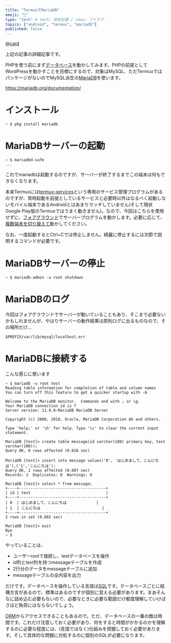 ```yaml
---
title: "TermuxでMariaDB"
emoji: "👋"
type: "tech" # tech: 技術記事 / idea: アイデア
topics: ["android", "termux", "mariadb"]
published: false
---
```

@[card](https://zenn.dev/dameyodamedame/articles/937421d81b5949)

上記の記事の詳細記事です。

PHPを使う前にまず[データベース](https://ja.wikipedia.org/wiki/%E3%83%87%E3%83%BC%E3%82%BF%E3%83%99%E3%83%BC%E3%82%B9)を動かしてみます。PHPの前提としてWordPressを動かすことを目標にするので、対象はMySQL、ただTermuxではパッケージがないのでMySQL派生の[MariaDB](https://ja.wikipedia.org/wiki/MariaDB)を使います。

https://mariadb.org/documentation/

# インストール

```shell-session
~ $ pkg install mariadb
```

# MariaDBサーバーの起動

```shell-session
~ $ mariadbd-safe
...
```

これでmariadbは起動するのですが、サーバーが終了するまでこの端末は何もできなくなります。

本来Termuxには[termux-services](https://wiki.termux.com/wiki/Termux-services)という専用のサービス管理プログラムがあるのですが、常時起動を前提としているサービスと必要時以外はなるべく起動しないモバイル端末であるAndroidとはあまりマッチしていません(そして現状Google Play版のTermuxではうまく動きません)。なので、今回はこちらを使用せずに、[フォアグラウンド](https://ja.wikipedia.org/wiki/%E3%83%90%E3%83%83%E3%82%AF%E3%82%B0%E3%83%A9%E3%82%A6%E3%83%B3%E3%83%89_(%E3%82%BD%E3%83%95%E3%83%88%E3%82%A6%E3%82%A7%E3%82%A2))でサーバープログラムを動かします。必要に応じて、[複数端末を切り替えて](https://zenn.dev/dameyodamedame/articles/0427ffe61d3cb1)動かしてください。

なお、一度起動するとCtrl+Cでは停止しません。綺麗に停止するには次節で説明するコマンドが必要です。

# MariaDBサーバーの停止

```shell-session
~ $ mariadb-admin -u root shutdown
```

# MariaDBのログ

今回はフォアグラウンドでサーバーが動いていることもあり、そこまで必要ないかもしれませんが、やはりサーバーの動作結果は原則ログに出るものなので、その場所だけ…

```shell-session
$PREFIX/var/lib/mysql/localhost.err
```

# MariaDBに接続する

こんな感じに使います

```shell-session
~ $ mariadb -u root test
Reading table information for completion of table and column names
You can turn off this feature to get a quicker startup with -A

Welcome to the MariaDB monitor.  Commands end with ; or \g.
Your MariaDB connection id is 7
Server version: 11.8.0-MariaDB MariaDB Server

Copyright (c) 2000, 2018, Oracle, MariaDB Corporation Ab and others.

Type 'help;' or '\h' for help. Type '\c' to clear the current input statement.

MariaDB [test]> create table message(id varchar(100) primary key, text varchar(100));
Query OK, 0 rows affected (0.016 sec)

MariaDB [test]> insert into message values('0', 'はじめまして、こんにちは'),('1','こんにちは');
Query OK, 2 rows affected (0.007 sec)
Records: 2  Duplicates: 0  Warnings: 0

MariaDB [test]> select * from message;
+----+--------------------------------------+
| id | text                                 |
+----+--------------------------------------+
| 0  | はじめまして、こんにちは             |
| 1  | こんにちは                           |
+----+--------------------------------------+
2 rows in set (0.002 sec)

MariaDB [test]> exit
Bye
~ $
```

やっていることは、

- ユーザーrootで接続し、testデータベースを操作
- id列とtext列を持つmessageテーブルを作成
- 2行分のデータをmessageテーブルに追加
- messageテーブルの全内容を出力

だけです。データベースを操作している言語は[SQL](https://ja.wikipedia.org/wiki/SQL)です。データベースごとに結構方言があるので、標準はあるのですが個別に覚える必要があります。まあそんなに詰め込む必要もないので、必要なときに必要な範囲だけ都度理解していけばさほど負荷にはならないでしょう。

[ORM](https://ja.wikipedia.org/wiki/%E3%82%AA%E3%83%96%E3%82%B8%E3%82%A7%E3%82%AF%E3%83%88%E9%96%A2%E4%BF%82%E3%83%9E%E3%83%83%E3%83%94%E3%83%B3%E3%82%B0)からアクセスできることもあるので。ただ、データベースの一番の敵は時間です。これだけ注意しておく必要があり、何をすると時間がかかるのかを理解するのに必要な程度には、(言語ではなく)仕組みを把握しておく必要があります。そして具体的な問題に対処するのに個別のSQLが必要になります。
